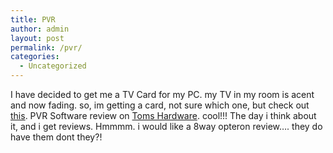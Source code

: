 ```yaml
---
title: PVR
author: admin
layout: post
permalink: /pvr/
categories:
  - Uncategorized
---
```

I have decided to get me a TV Card for my PC. my TV in my room is acent and now fading. so, im getting a card, not sure which one, but check out [this][1]. PVR Software review on [Toms Hardware][2]. cool!!! The day i think about it, and i get reviews. Hmmmm. i would like a 8way opteron review&#8230;. they do have them dont they?!

 [1]: http://www.tomshardware.com/video/20030731/index.html
 [2]: http://www.tomshardware.com